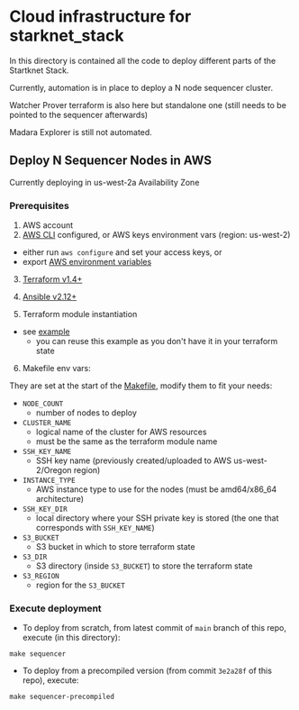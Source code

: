 # Cloud infrastructure for starknet_stack

In this directory is contained all the code to deploy different parts of the Startknet Stack.

Currently, automation is in place to deploy a N node sequencer cluster.

Watcher Prover terraform is also here but standalone one (still needs to be pointed to the sequencer afterwards)

Madara Explorer is still not automated.

## Deploy N Sequencer Nodes in AWS

Currently deploying in us-west-2a Availability Zone

### Prerequisites

1. AWS account
2. [AWS CLI](https://docs.aws.amazon.com/cli/latest/userguide/getting-started-install.html) configured, or AWS keys environment vars (region: us-west-2)
  * either run `aws configure` and set your access keys, or
  * export [AWS environment variables](https://docs.aws.amazon.com/cli/latest/userguide/cli-configure-envvars.html)
3. [Terraform v1.4+](https://developer.hashicorp.com/terraform/tutorials/aws-get-started/install-cli)
4. [Ansible v2.12+](https://docs.ansible.com/ansible/latest/installation_guide/intro_installation.html)

5. Terraform module instantiation
  * see [example](./terraform/example_sequencer_nodes/main.tf#L10-L27)
    * you can reuse this example as you don't have it in your terraform state

6. Makefile env vars:

They are set at the start of the [Makefile](./Makefile), modify them to fit your needs:

* `NODE_COUNT`
  * number of nodes to deploy
* `CLUSTER_NAME`
  * logical name of the cluster for AWS resources
  * must be the same as the terraform module name
* `SSH_KEY_NAME`
  * SSH key name (previously created/uploaded to AWS us-west-2/Oregon region)
* `INSTANCE_TYPE`
  * AWS instance type to use for the nodes (must be amd64/x86_64 architecture)
* `SSH_KEY_DIR`
  * local directory where your SSH private key is stored (the one that corresponds with `SSH_KEY_NAME`)
* `S3_BUCKET`
  * S3 bucket in which to store terraform state
* `S3_DIR`
  * S3 directory (inside `S3_BUCKET`) to store the terraform state
* `S3_REGION`
  * region for the `S3_BUCKET`

### Execute deployment

* To deploy from scratch, from latest commit of `main` branch of this repo, execute (in this directory):

```shell
make sequencer
```

* To deploy from a precompiled version (from commit `3e2a28f` of this repo), execute:

```shell
make sequencer-precompiled
```
